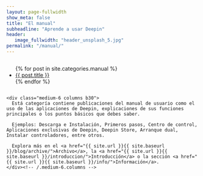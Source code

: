 ```yaml
---
layout: page-fullwidth
show_meta: false
title: "El manual"
subheadline: "Aprende a usar Deepin"
header:
   image_fullwidth: "header_unsplash_5.jpg"
permalink: "/manual/"
---
```


<div class="row t60">
    <div class="medium-6 columns b30">
      <ul>
          {% for post in site.categories.manual %}
          <li><a href="{{ site.url }}{{ site.baseurl }}{{ post.url }}">{{ post.title }}</a></li>
          {% endfor %}
      </ul>
    </div><!-- /.medium-6.columns -->

    <div class="medium-6 columns b30">
      Está categoría contiene publicaciones del manual de usuario como el uso de las aplicaciones de Deepin, explicaciones de sus funciones principales o los puntos básicos que debes saber.

      Ejemplos: Descarga e Instalación, Primeros pasos, Centro de control, Aplicaciones exclusivas de Deepin, Deepin Store, Arranque dual, Instalar controladores, entre otros.

      Explora más en el <a href="{{ site.url }}{{ site.baseurl }}/blog/archive/">Archivo</a>, la <a href="{{ site.url }}{{ site.baseurl }}/introduccion/">Introducción</a> o la sección <a href="{{ site.url }}{{ site.baseurl }}/info/">Información</a>.  
    </div><!-- /.medium-6.columns -->
</div><!-- /.row -->

